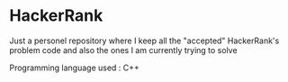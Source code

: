 # HackerRank

Just a personel repository where I keep all the "accepted" HackerRank's problem code and also the ones I am currently trying to solve

Programming language used : C++
